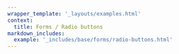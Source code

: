 ```yaml
---
wrapper_template: '_layouts/examples.html'
context:
  title: Forms / Radio buttons
markdown_includes:
  example: '_includes/base/forms/radio-buttons.html'
---
```

